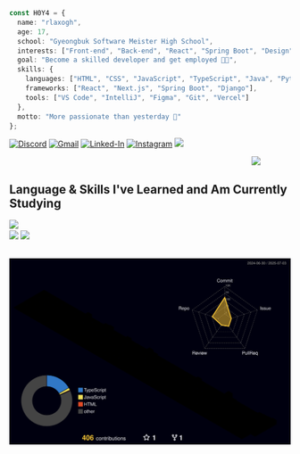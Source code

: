 ```ts
const H0Y4 = {
  name: "rlaxogh",
  age: 17,
  school: "Gyeongbuk Software Meister High School",
  interests: ["Front-end", "Back-end", "React", "Spring Boot", "Design", "AI", "Real-time apps"],
  goal: "Become a skilled developer and get employed 👨‍💻",
  skills: {
    languages: ["HTML", "CSS", "JavaScript", "TypeScript", "Java", "Python", "C", "Styled-components"],
    frameworks: ["React", "Next.js", "Spring Boot", "Django"],
    tools: ["VS Code", "IntelliJ", "Figma", "Git", "Vercel"]
  },
  motto: "More passionate than yesterday 🌱"
};
```
[![Discord](https://img.shields.io/badge/Discord-5865F2?style=for-the-badge&logo=discord&logoColor=white)](https://discordapp.com/users/867071958071771157)
[![Gmail](https://img.shields.io/badge/Gmail-D14836?style=for-the-badge&logo=gmail&logoColor=white)](mailto:btm.email2769@gmail.com)
[![Linked-In](https://img.shields.io/badge/LinkedIn-0077B5?style=for-the-badge&logo=linkedin&logoColor=white)](https://www.linkedin.com/in/%EA%B9%80%ED%83%9C%ED%98%B8-%EA%B9%80%ED%83%9C%ED%98%B8-099213361/)
[![Instagram](https://img.shields.io/badge/Instagram-E4405F?style=for-the-badge&logo=instagram&logoColor=white)](https://www.instagram.com/btm.email2769/)
![](https://komarev.com/ghpvc/?username=rlaxogh76)

<img src="https://peppy-melba-47ed98.netlify.app/.netlify/functions/random-image" width="70" align="right">
<br>

## Language & Skills I've Learned and Am Currently Studying
<div align="left">
  <img src="https://skillicons.dev/icons?i=python,c,cpp,html,css,javascript,java,styledcomponents,tailwind" />
  <br>
    <img src="https://skillicons.dev/icons?i=react,nextjs,django,spring" />
    <img src="https://skillicons.dev/icons?i=git,vscode,idea,figma,notion" />
  <br>
</div>

<br>

![](./profile-3d-contrib/profile-night-rainbow.svg)
